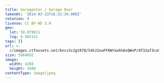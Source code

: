 ```yaml
---
title: Garagentor / Garage Door
takenAt: '2014-03-23T16:32:39.000Z'
rotation: 0
license: CC BY-ND 3.0
geo:
  lat: 50.079011
  lng: 8.985141
tags: []
url: >-
  //images.ctfassets.net/bncv3c2gt878/54hJ2xwFFKWtkwhhAsQWnP/df32af3ca9a2cdb84cb3879581caf4c8/garagentor--garage-door_14032254695_o
size: 5964692
image:
  width: 4288
  height: 2848
contentType: image/jpeg
---
```


